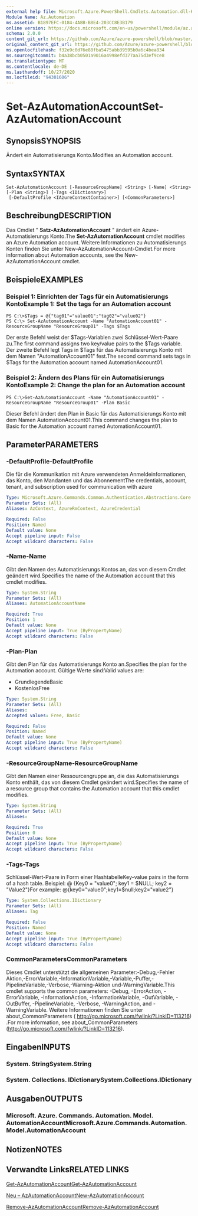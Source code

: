 ```yaml
---
external help file: Microsoft.Azure.PowerShell.Cmdlets.Automation.dll-Help.xml
Module Name: Az.Automation
ms.assetid: B1897EFC-0184-4A8B-B8E4-203CC8E3B179
online version: https://docs.microsoft.com/en-us/powershell/module/az.automation/set-azautomationaccount
schema: 2.0.0
content_git_url: https://github.com/Azure/azure-powershell/blob/master/src/Automation/Automation/help/Set-AzAutomationAccount.md
original_content_git_url: https://github.com/Azure/azure-powershell/blob/master/src/Automation/Automation/help/Set-AzAutomationAccount.md
ms.openlocfilehash: f32e9c0d76e88fba5475abb39595b0a6c4bea834
ms.sourcegitcommit: b4a38bcb0501a9016a4998efd377aa75d3ef9ce8
ms.translationtype: MT
ms.contentlocale: de-DE
ms.lasthandoff: 10/27/2020
ms.locfileid: "94301606"
---
```

# <span data-ttu-id="bd902-101">Set-AzAutomationAccount</span><span class="sxs-lookup"><span data-stu-id="bd902-101">Set-AzAutomationAccount</span></span>

## <span data-ttu-id="bd902-102">Synopsis</span><span class="sxs-lookup"><span data-stu-id="bd902-102">SYNOPSIS</span></span>
<span data-ttu-id="bd902-103">Ändert ein Automatisierungs Konto.</span><span class="sxs-lookup"><span data-stu-id="bd902-103">Modifies an Automation account.</span></span>

## <span data-ttu-id="bd902-104">Syntax</span><span class="sxs-lookup"><span data-stu-id="bd902-104">SYNTAX</span></span>

```
Set-AzAutomationAccount [-ResourceGroupName] <String> [-Name] <String> [-Plan <String>] [-Tags <IDictionary>]
 [-DefaultProfile <IAzureContextContainer>] [<CommonParameters>]
```

## <span data-ttu-id="bd902-105">Beschreibung</span><span class="sxs-lookup"><span data-stu-id="bd902-105">DESCRIPTION</span></span>
<span data-ttu-id="bd902-106">Das Cmdlet " **Satz-AzAutomationAccount** " ändert ein Azure-Automatisierungs Konto.</span><span class="sxs-lookup"><span data-stu-id="bd902-106">The **Set-AzAutomationAccount** cmdlet modifies an Azure Automation account.</span></span>
<span data-ttu-id="bd902-107">Weitere Informationen zu Automatisierungs Konten finden Sie unter New-AzAutomationAccount-Cmdlet.</span><span class="sxs-lookup"><span data-stu-id="bd902-107">For more information about Automation accounts, see the New-AzAutomationAccount cmdlet.</span></span>

## <span data-ttu-id="bd902-108">Beispiele</span><span class="sxs-lookup"><span data-stu-id="bd902-108">EXAMPLES</span></span>

### <span data-ttu-id="bd902-109">Beispiel 1: Einrichten der Tags für ein Automatisierungs Konto</span><span class="sxs-lookup"><span data-stu-id="bd902-109">Example 1: Set the tags for an Automation account</span></span>
```
PS C:\>$Tags = @{"tag01"="value01";"tag02"="value02"}
PS C:\> Set-AzAutomationAccount -Name "AutomationAccount01" -ResourceGroupName "ResourceGroup01" -Tags $Tags
```

<span data-ttu-id="bd902-110">Der erste Befehl weist der $Tags-Variablen zwei Schlüssel-Wert-Paare zu.</span><span class="sxs-lookup"><span data-stu-id="bd902-110">The first command assigns two key/value pairs to the $Tags variable.</span></span>
<span data-ttu-id="bd902-111">Der zweite Befehl legt Tags in $Tags für das Automatisierungs Konto mit dem Namen "AutomationAccount01" fest.</span><span class="sxs-lookup"><span data-stu-id="bd902-111">The second command sets tags in $Tags for the Automation account named AutomationAccount01.</span></span>

### <span data-ttu-id="bd902-112">Beispiel 2: Ändern des Plans für ein Automatisierungs Konto</span><span class="sxs-lookup"><span data-stu-id="bd902-112">Example 2: Change the plan for an Automation account</span></span>
```
PS C:\>Set-AzAutomationAccount -Name "AutomationAccount01" -ResourceGroupName "ResourceGroup01" -Plan Basic
```

<span data-ttu-id="bd902-113">Dieser Befehl ändert den Plan in Basic für das Automatisierungs Konto mit dem Namen AutomationAccount01.</span><span class="sxs-lookup"><span data-stu-id="bd902-113">This command changes the plan to Basic for the Automation account named AutomationAccount01.</span></span>

## <span data-ttu-id="bd902-114">Parameter</span><span class="sxs-lookup"><span data-stu-id="bd902-114">PARAMETERS</span></span>

### <span data-ttu-id="bd902-115">-DefaultProfile</span><span class="sxs-lookup"><span data-stu-id="bd902-115">-DefaultProfile</span></span>
<span data-ttu-id="bd902-116">Die für die Kommunikation mit Azure verwendeten Anmeldeinformationen, das Konto, den Mandanten und das Abonnement</span><span class="sxs-lookup"><span data-stu-id="bd902-116">The credentials, account, tenant, and subscription used for communication with azure</span></span>

```yaml
Type: Microsoft.Azure.Commands.Common.Authentication.Abstractions.Core.IAzureContextContainer
Parameter Sets: (All)
Aliases: AzContext, AzureRmContext, AzureCredential

Required: False
Position: Named
Default value: None
Accept pipeline input: False
Accept wildcard characters: False
```

### <span data-ttu-id="bd902-117">-Name</span><span class="sxs-lookup"><span data-stu-id="bd902-117">-Name</span></span>
<span data-ttu-id="bd902-118">Gibt den Namen des Automatisierungs Kontos an, das von diesem Cmdlet geändert wird.</span><span class="sxs-lookup"><span data-stu-id="bd902-118">Specifies the name of the Automation account that this cmdlet modifies.</span></span>

```yaml
Type: System.String
Parameter Sets: (All)
Aliases: AutomationAccountName

Required: True
Position: 1
Default value: None
Accept pipeline input: True (ByPropertyName)
Accept wildcard characters: False
```

### <span data-ttu-id="bd902-119">-Plan</span><span class="sxs-lookup"><span data-stu-id="bd902-119">-Plan</span></span>
<span data-ttu-id="bd902-120">Gibt den Plan für das Automatisierungs Konto an.</span><span class="sxs-lookup"><span data-stu-id="bd902-120">Specifies the plan for the Automation account.</span></span>
<span data-ttu-id="bd902-121">Gültige Werte sind:</span><span class="sxs-lookup"><span data-stu-id="bd902-121">Valid values are:</span></span>
- <span data-ttu-id="bd902-122">Grundlegende</span><span class="sxs-lookup"><span data-stu-id="bd902-122">Basic</span></span>
- <span data-ttu-id="bd902-123">Kostenlos</span><span class="sxs-lookup"><span data-stu-id="bd902-123">Free</span></span>

```yaml
Type: System.String
Parameter Sets: (All)
Aliases:
Accepted values: Free, Basic

Required: False
Position: Named
Default value: None
Accept pipeline input: True (ByPropertyName)
Accept wildcard characters: False
```

### <span data-ttu-id="bd902-124">-ResourceGroupName</span><span class="sxs-lookup"><span data-stu-id="bd902-124">-ResourceGroupName</span></span>
<span data-ttu-id="bd902-125">Gibt den Namen einer Ressourcengruppe an, die das Automatisierungs Konto enthält, das von diesem Cmdlet geändert wird.</span><span class="sxs-lookup"><span data-stu-id="bd902-125">Specifies the name of a resource group that contains the Automation account that this cmdlet modifies.</span></span>

```yaml
Type: System.String
Parameter Sets: (All)
Aliases:

Required: True
Position: 0
Default value: None
Accept pipeline input: True (ByPropertyName)
Accept wildcard characters: False
```

### <span data-ttu-id="bd902-126">-Tags</span><span class="sxs-lookup"><span data-stu-id="bd902-126">-Tags</span></span>
<span data-ttu-id="bd902-127">Schlüssel-Wert-Paare in Form einer Hashtabelle</span><span class="sxs-lookup"><span data-stu-id="bd902-127">Key-value pairs in the form of a hash table.</span></span> <span data-ttu-id="bd902-128">Beispiel: @ {Key0 = "value0"; key1 = $NULL; key2 = "Value2"}</span><span class="sxs-lookup"><span data-stu-id="bd902-128">For example: @{key0="value0";key1=$null;key2="value2"}</span></span>

```yaml
Type: System.Collections.IDictionary
Parameter Sets: (All)
Aliases: Tag

Required: False
Position: Named
Default value: None
Accept pipeline input: True (ByPropertyName)
Accept wildcard characters: False
```

### <span data-ttu-id="bd902-129">CommonParameters</span><span class="sxs-lookup"><span data-stu-id="bd902-129">CommonParameters</span></span>
<span data-ttu-id="bd902-130">Dieses Cmdlet unterstützt die allgemeinen Parameter:-Debug,-Fehler Aktion,-ErrorVariable,-InformationVariable,-Variable,-Puffer,-PipelineVariable,-Verbose,-Warning-Aktion und-WarningVariable.</span><span class="sxs-lookup"><span data-stu-id="bd902-130">This cmdlet supports the common parameters: -Debug, -ErrorAction, -ErrorVariable, -InformationAction, -InformationVariable, -OutVariable, -OutBuffer, -PipelineVariable, -Verbose, -WarningAction, and -WarningVariable.</span></span> <span data-ttu-id="bd902-131">Weitere Informationen finden Sie unter about_CommonParameters ( http://go.microsoft.com/fwlink/?LinkID=113216) .</span><span class="sxs-lookup"><span data-stu-id="bd902-131">For more information, see about_CommonParameters (http://go.microsoft.com/fwlink/?LinkID=113216).</span></span>

## <span data-ttu-id="bd902-132">Eingaben</span><span class="sxs-lookup"><span data-stu-id="bd902-132">INPUTS</span></span>

### <span data-ttu-id="bd902-133">System. String</span><span class="sxs-lookup"><span data-stu-id="bd902-133">System.String</span></span>

### <span data-ttu-id="bd902-134">System. Collections. IDictionary</span><span class="sxs-lookup"><span data-stu-id="bd902-134">System.Collections.IDictionary</span></span>

## <span data-ttu-id="bd902-135">Ausgaben</span><span class="sxs-lookup"><span data-stu-id="bd902-135">OUTPUTS</span></span>

### <span data-ttu-id="bd902-136">Microsoft. Azure. Commands. Automation. Model. AutomationAccount</span><span class="sxs-lookup"><span data-stu-id="bd902-136">Microsoft.Azure.Commands.Automation.Model.AutomationAccount</span></span>

## <span data-ttu-id="bd902-137">Notizen</span><span class="sxs-lookup"><span data-stu-id="bd902-137">NOTES</span></span>

## <span data-ttu-id="bd902-138">Verwandte Links</span><span class="sxs-lookup"><span data-stu-id="bd902-138">RELATED LINKS</span></span>

[<span data-ttu-id="bd902-139">Get-AzAutomationAccount</span><span class="sxs-lookup"><span data-stu-id="bd902-139">Get-AzAutomationAccount</span></span>](./Get-AzAutomationAccount.md)

[<span data-ttu-id="bd902-140">Neu – AzAutomationAccount</span><span class="sxs-lookup"><span data-stu-id="bd902-140">New-AzAutomationAccount</span></span>](./New-AzAutomationAccount.md)

[<span data-ttu-id="bd902-141">Remove-AzAutomationAccount</span><span class="sxs-lookup"><span data-stu-id="bd902-141">Remove-AzAutomationAccount</span></span>](./Remove-AzAutomationAccount.md)
